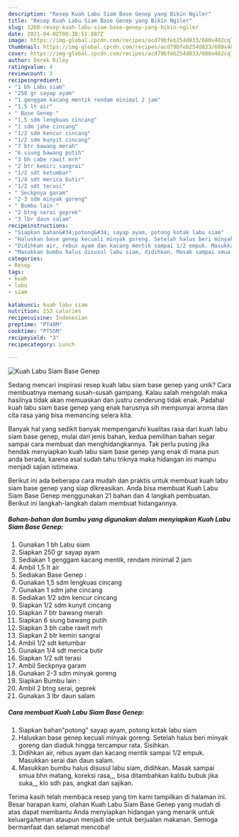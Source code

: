 ```yaml
---
description: "Resep Kuah Labu Siam Base Genep yang Bikin Ngiler"
title: "Resep Kuah Labu Siam Base Genep yang Bikin Ngiler"
slug: 1260-resep-kuah-labu-siam-base-genep-yang-bikin-ngiler
date: 2021-04-02T08:30:51.887Z
image: https://img-global.cpcdn.com/recipes/acd79bfeb254d833/680x482cq70/kuah-labu-siam-base-genep-foto-resep-utama.jpg
thumbnail: https://img-global.cpcdn.com/recipes/acd79bfeb254d833/680x482cq70/kuah-labu-siam-base-genep-foto-resep-utama.jpg
cover: https://img-global.cpcdn.com/recipes/acd79bfeb254d833/680x482cq70/kuah-labu-siam-base-genep-foto-resep-utama.jpg
author: Derek Riley
ratingvalue: 4
reviewcount: 3
recipeingredient:
- "1 bh Labu siam"
- "250 gr sayap ayam"
- "1 genggam kacang mentik rendam minimal 2 jam"
- "1,5 lt air"
- " Base Genep "
- "1,5 sdm lengkuas cincang"
- "1 sdm jahe cincang"
- "1/2 sdm kencur cincang"
- "1/2 sdm kunyit cincang"
- "7 btr bawang merah"
- "6 siung bawang putih"
- "3 bh cabe rawit mrh"
- "2 btr kemiri sangrai"
- "1/2 sdt ketumbar"
- "1/4 sdt merica butir"
- "1/2 sdt terasi"
- " Seckpnya garam"
- "2-3 sdm minyak goreng"
- " Bumbu lain "
- "2 btng serai geprek"
- "3 lbr daun salam"
recipeinstructions:
- "Siapkan bahan&#34;potong&#34; sayap ayam, potong kotak labu siam"
- "Haluskan base genep kecuali minyak goreng. Setelah halus beri minyak goreng dan diaduk hingga tercampur rata. Sisihkan."
- "Didihkan air, rebus ayam dan kacang mentik sampai 1/2 empuk. Masukkan serai dan daun salam."
- "Masukkan bumbu halus disusul labu siam, didihkan. Masak sampai smua bhn matang, koreksi rasa,,, bisa ditambahkan kaldu bubuk jika suka,,, klo sdh pas, angkat dan sajikan."
categories:
- Resep
tags:
- kuah
- labu
- siam

katakunci: kuah labu siam 
nutrition: 153 calories
recipecuisine: Indonesian
preptime: "PT40M"
cooktime: "PT55M"
recipeyield: "3"
recipecategory: Lunch

---
```



![Kuah Labu Siam Base Genep](https://img-global.cpcdn.com/recipes/acd79bfeb254d833/680x482cq70/kuah-labu-siam-base-genep-foto-resep-utama.jpg)

Sedang mencari inspirasi resep kuah labu siam base genep yang unik? Cara membuatnya memang susah-susah gampang. Kalau salah mengolah maka hasilnya tidak akan memuaskan dan justru cenderung tidak enak. Padahal kuah labu siam base genep yang enak harusnya sih mempunyai aroma dan cita rasa yang bisa memancing selera kita.



Banyak hal yang sedikit banyak mempengaruhi kualitas rasa dari kuah labu siam base genep, mulai dari jenis bahan, kedua pemilihan bahan segar sampai cara membuat dan menghidangkannya. Tak perlu pusing jika hendak menyiapkan kuah labu siam base genep yang enak di mana pun anda berada, karena asal sudah tahu triknya maka hidangan ini mampu menjadi sajian istimewa.


Berikut ini ada beberapa cara mudah dan praktis untuk membuat kuah labu siam base genep yang siap dikreasikan. Anda bisa membuat Kuah Labu Siam Base Genep menggunakan 21 bahan dan 4 langkah pembuatan. Berikut ini langkah-langkah dalam membuat hidangannya.

<!--inarticleads1-->

##### Bahan-bahan dan bumbu yang digunakan dalam menyiapkan Kuah Labu Siam Base Genep:

1. Gunakan 1 bh Labu siam
1. Siapkan 250 gr sayap ayam
1. Sediakan 1 genggam kacang mentik, rendam minimal 2 jam
1. Ambil 1,5 lt air
1. Sediakan  Base Genep :
1. Gunakan 1,5 sdm lengkuas cincang
1. Gunakan 1 sdm jahe cincang
1. Sediakan 1/2 sdm kencur cincang
1. Siapkan 1/2 sdm kunyit cincang
1. Siapkan 7 btr bawang merah
1. Siapkan 6 siung bawang putih
1. Siapkan 3 bh cabe rawit mrh
1. Siapkan 2 btr kemiri sangrai
1. Ambil 1/2 sdt ketumbar
1. Gunakan 1/4 sdt merica butir
1. Siapkan 1/2 sdt terasi
1. Ambil  Seckpnya garam
1. Gunakan 2-3 sdm minyak goreng
1. Siapkan  Bumbu lain :
1. Ambil 2 btng serai, geprek
1. Gunakan 3 lbr daun salam




<!--inarticleads2-->

##### Cara membuat Kuah Labu Siam Base Genep:

1. Siapkan bahan&#34;potong&#34; sayap ayam, potong kotak labu siam
1. Haluskan base genep kecuali minyak goreng. Setelah halus beri minyak goreng dan diaduk hingga tercampur rata. Sisihkan.
1. Didihkan air, rebus ayam dan kacang mentik sampai 1/2 empuk. Masukkan serai dan daun salam.
1. Masukkan bumbu halus disusul labu siam, didihkan. Masak sampai smua bhn matang, koreksi rasa,,, bisa ditambahkan kaldu bubuk jika suka,,, klo sdh pas, angkat dan sajikan.




Terima kasih telah membaca resep yang tim kami tampilkan di halaman ini. Besar harapan kami, olahan Kuah Labu Siam Base Genep yang mudah di atas dapat membantu Anda menyiapkan hidangan yang menarik untuk keluarga/teman ataupun menjadi ide untuk berjualan makanan. Semoga bermanfaat dan selamat mencoba!
